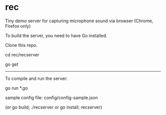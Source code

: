 # rec
Tiny demo server for capturing microphone sound via browser (Chrome, Firefox only) 

To build the server, you need to have Go installed.

Clone this repo.

cd rec/recserver

go get

__________________________

To compile and run the server:

go run *.go <json-config-file>

sample config file: config/config-sample.json

(or go build; ./recserver or go install; recserver)
